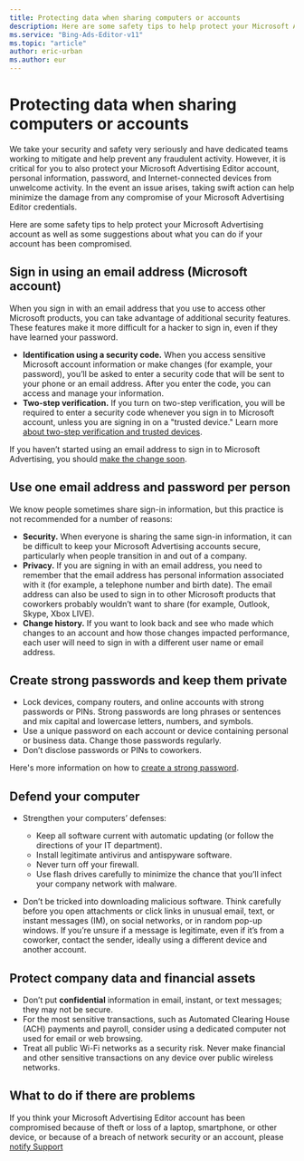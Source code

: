 ```yaml
---
title: Protecting data when sharing computers or accounts
description: Here are some safety tips to help protect your Microsoft Advertising Editor account as well as some suggestions about what you can do if your account has been compromised.
ms.service: "Bing-Ads-Editor-v11"
ms.topic: "article"
author: eric-urban
ms.author: eur
---
```


# Protecting data when sharing computers or accounts

We take your security and safety very seriously and have dedicated teams working to mitigate and help prevent any fraudulent activity. However, it is critical for you to also protect your Microsoft Advertising Editor account, personal information, password, and Internet-connected devices from unwelcome activity. In the event an issue arises, taking swift action can help minimize the damage from any compromise of your Microsoft Advertising Editor credentials.

Here are some safety tips to help protect your Microsoft Advertising account as well as some suggestions about what you can do if your account has been compromised.

## Sign in using an email address (Microsoft account)
When you sign in with an email address that you use to access other Microsoft products, you can take advantage of additional security features. These features make it more difficult for a hacker to sign in, even if they have learned your password.

- **Identification using a security code.**  When you access sensitive Microsoft account information or make changes (for example, your password), you’ll be asked to enter a security code that will be sent to your phone or an email address. After you enter the code, you can access and manage your information.
- **Two-step verification.**  If you turn on two-step verification, you will be required to enter a security code whenever you sign in to  Microsoft account, unless you are signing in on a "trusted device."  Learn more [about two-step verification and trusted devices](https://go.microsoft.com/fwlink?LinkId=398313).

If you haven’t started using an email address to sign in to Microsoft Advertising, you should [make the change soon](./hlp_BAE_PROC_UseWLID.md).

## Use one email address and password per person
We know people sometimes share sign-in information, but this practice is not recommended for a number of reasons:

- **Security.**  When everyone is sharing the same sign-in information, it can be difficult to keep your Microsoft Advertising accounts secure, particularly  when people transition in and out of a company.
- **Privacy.**  If you are signing in with an email address, you need to remember that the email address has personal information associated with it (for example, a telephone number and birth date). The email address can also be used to sign in to other Microsoft products that coworkers probably wouldn’t want to share (for example, Outlook, Skype, Xbox LIVE).
- **Change history.**  If you want to look back and see who made which changes to an account and how those changes impacted performance, each user will need to sign in with a different user name or email address.

## Create strong passwords and keep them private
- Lock devices, company routers, and online accounts with strong passwords or PINs. Strong passwords are long phrases or sentences and mix capital and lowercase letters, numbers, and symbols.
- Use a unique password on each account or device containing personal or business data. Change those passwords regularly.
- Don’t disclose passwords or PINs to coworkers.

Here's more information on how to [create a strong password](https://go.microsoft.com/fwlink?LinkId=398334).

## Defend your computer
- Strengthen your computers’ defenses:
   - Keep all software current with automatic updating (or follow the directions of your IT department).
   - Install legitimate antivirus and antispyware software.
   - Never turn off your firewall.
   - Use flash drives carefully to minimize the chance that you’ll infect your company network with malware.

- Don’t be tricked into downloading malicious software. Think carefully before you open attachments or click links in unusual email, text, or instant messages (IM), on social networks, or in random pop-up windows. If you’re unsure if a message is legitimate, even if it’s from a coworker, contact the sender, ideally using a different device and another account.

## Protect company data and financial assets
- Don’t put **confidential** information in email, instant, or text messages; they may not be secure.
- For the most sensitive transactions, such as Automated Clearing House (ACH) payments and payroll, consider using a dedicated computer not used for email or web browsing.
- Treat all public Wi-Fi networks as a security risk. Never make financial and other sensitive transactions on any device over public wireless networks.

 
## What to do if there are problems

If you think your Microsoft Advertising Editor account has been compromised because of theft or loss of a laptop, smartphone, or other device, or because of a breach of network security or an account, please [notify Support](https://go.microsoft.com/fwlink?LinkId=398371)


